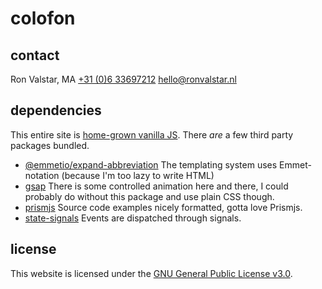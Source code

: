 <!--
  date: 2025-04-29
  modified: 2025-04-29
  slug: colofon
  type: page
-->

# colofon


## contact

Ron Valstar, MA
[+31 (0)6 33697212](tel:+31633697212)
[hello@ronvalstar.nl](mailto:hello@ronvalstar.nl)


## dependencies

This entire site is [home-grown vanilla JS](/refactoring-for-speed). There *are* a few third party packages bundled. 

 - [@emmetio/expand-abbreviation](https://www.npmjs.com/package/@emmetio/expand-abbreviation)
   The templating system uses Emmet-notation (because I'm too lazy to write HTML)
 - [gsap](https://gsap.com/)
   There is some controlled animation here and there, I could probably do without this package and use plain CSS though.
 - [prismjs](https://prismjs.com/)
   Source code examples nicely formatted, gotta love Prismjs.
 - [state-signals](https://sjeiti.github.io/state-signals/)
   Events are dispatched through signals.


## license

This website is licensed under the [GNU General Public License v3.0](LICENSE.txt).

